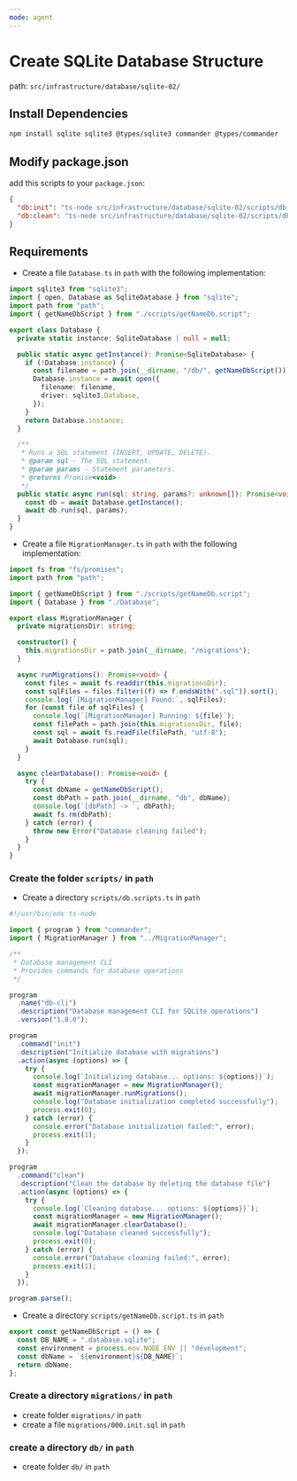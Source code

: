 ```yaml
---
mode: agent
---
```


# Create SQLite Database Structure

path: `src/infrastructure/database/sqlite-02/`

## Install Dependencies

```bash
npm install sqlite sqlite3 @types/sqlite3 commander @types/commander
```

## Modify package.json

add this scripts to your `package.json`:

```json
{
  "db:init": "ts-node src/infrastructure/database/sqlite-02/scripts/db.scripts.ts init",
  "db:clean": "ts-node src/infrastructure/database/sqlite-02/scripts/db.scripts.ts clean"
}
```

## Requirements

- Create a file `Database.ts` in `path` with the following implementation:

```typescript
import sqlite3 from "sqlite3";
import { open, Database as SqliteDatabase } from "sqlite";
import path from "path";
import { getNameDbScript } from "./scripts/getNameDb.script";

export class Database {
  private static instance: SqliteDatabase | null = null;

  public static async getInstance(): Promise<SqliteDatabase> {
    if (!Database.instance) {
      const filename = path.join(__dirname, "/db/", getNameDbScript());
      Database.instance = await open({
        filename: filename,
        driver: sqlite3.Database,
      });
    }
    return Database.instance;
  }

  /**
   * Runs a SQL statement (INSERT, UPDATE, DELETE).
   * @param sql - The SQL statement.
   * @param params - Statement parameters.
   * @returns Promise<void>
   */
  public static async run(sql: string, params?: unknown[]): Promise<void> {
    const db = await Database.getInstance();
    await db.run(sql, params);
  }
}
```

- Create a file `MigrationManager.ts` in `path` with the following implementation:

```typescript
import fs from "fs/promises";
import path from "path";

import { getNameDbScript } from "./scripts/getNameDb.script";
import { Database } from "./Database";

export class MigrationManager {
  private migrationsDir: string;

  constructor() {
    this.migrationsDir = path.join(__dirname, "/migrations");
  }

  async runMigrations(): Promise<void> {
    const files = await fs.readdir(this.migrationsDir);
    const sqlFiles = files.filter((f) => f.endsWith(".sql")).sort();
    console.log(`[MigrationManager] Found:`, sqlFiles);
    for (const file of sqlFiles) {
      console.log(`[MigrationManager] Running: ${file}`);
      const filePath = path.join(this.migrationsDir, file);
      const sql = await fs.readFile(filePath, "utf-8");
      await Database.run(sql);
    }
  }

  async clearDatabase(): Promise<void> {
    try {
      const dbName = getNameDbScript();
      const dbPath = path.join(__dirname, "db", dbName);
      console.log(`[dbPath] -> `, dbPath);
      await fs.rm(dbPath);
    } catch (error) {
      throw new Error("Database cleaning failed");
    }
  }
}
```

### Create the folder `scripts/` in `path`

- Create a directory `scripts/db.scripts.ts` in `path`

```typescript
#!/usr/bin/env ts-node

import { program } from "commander";
import { MigrationManager } from "../MigrationManager";

/**
 * Database management CLI
 * Provides commands for database operations
 */

program
  .name("db-cli")
  .description("Database management CLI for SQLite operations")
  .version("1.0.0");

program
  .command("init")
  .description("Initialize database with migrations")
  .action(async (options) => {
    try {
      console.log(`Initializing database... options: ${options}}`);
      const migrationManager = new MigrationManager();
      await migrationManager.runMigrations();
      console.log("Database initialization completed successfully");
      process.exit(0);
    } catch (error) {
      console.error("Database initialization failed:", error);
      process.exit(1);
    }
  });

program
  .command("clean")
  .description("Clean the database by deleting the database file")
  .action(async (options) => {
    try {
      console.log(`Cleaning database... options: ${options}}`);
      const migrationManager = new MigrationManager();
      await migrationManager.clearDatabase();
      console.log("Database cleaned successfully");
      process.exit(0);
    } catch (error) {
      console.error("Database cleaning failed:", error);
      process.exit(1);
    }
  });

program.parse();
```

- Create a directory `scripts/getNameDb.script.ts` in `path`

```typescript
export const getNameDbScript = () => {
  const DB_NAME = ".database.sqlite";
  const environment = process.env.NODE_ENV || "development";
  const dbName = `${environment}${DB_NAME}`;
  return dbName;
};
```

### Create a directory `migrations/` in `path`

- create folder `migrations/` in `path`
- create a file `migrations/000.init.sql` in `path`

### create a directory `db/` in `path`

- create folder `db/` in `path`
